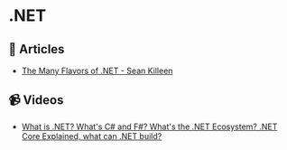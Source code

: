 # .NET

## 📝 Articles
- [The Many Flavors of .NET - Sean Killeen](https://flavorsof.net)

## 📹 Videos
- [What is .NET? What's C# and F#? What's the .NET Ecosystem? .NET Core Explained, what can .NET build?](https://www.youtube.com/watch?v=bEfBfBQq7EE)